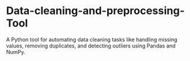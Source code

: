 # Data-cleaning-and-preprocessing-Tool
A Python tool for automating data cleaning tasks like handling missing values, removing duplicates, and detecting outliers using Pandas and NumPy.
